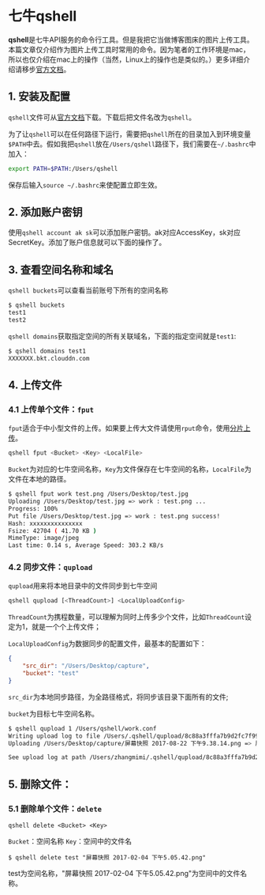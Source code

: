 # 七牛qshell

**qshell**是七牛API服务的命令行工具。但是我把它当做博客图床的图片上传工具。本篇文章仅介绍作为图片上传工具时常用的命令。因为笔者的工作环境是mac，所以也仅介绍在mac上的操作（当然，Linux上的操作也是类似的。）更多详细介绍请移步[官方文档](https://github.com/qiniu/qshell)。

## 1. 安装及配置

`qshell`文件可从[官方文档](https://github.com/qiniu/qshell)下载。下载后把文件名改为`qshell`。

为了让`qshell`可以在任何路径下运行，需要把`qshell`所在的目录加入到环境变量`$PATH`中去。假如我把`qshell`放在`/Users/qshell`路径下，我们需要在`~/.bashrc`中加入：

```bash
export PATH=$PATH:/Users/qshell
```

保存后输入`source ~/.bashrc`来使配置立即生效。

## 2. 添加账户密钥

使用`qshell account ak sk`可以添加账户密钥。ak对应AccessKey，sk对应SecretKey。添加了账户信息就可以下面的操作了。

## 3. 查看空间名称和域名

`qshell buckets`可以查看当前账号下所有的空间名称

```bash
$ qshell buckets
test1
test2
```

`qshell domains`获取指定空间的所有关联域名，下面的指定空间就是`test1`:

```bash
$ qshell domains test1 
XXXXXXX.bkt.clouddn.com
```

## 4. 上传文件

### 4.1 上传单个文件：`fput`

`fput`适合于中小型文件的上传。如果要上传大文件请使用`rput`命令，使用[分片上传](https://github.com/qiniu/qshell/blob/master/docs/rput.md)。

```bash
qshell fput <Bucket> <Key> <LocalFile>
```
`Bucket`为对应的七牛空间名称，`Key`为文件保存在七牛空间的名称，`LocalFile`为文件在本地的路径。

```bash
$ qshell fput work test.png /Users/Desktop/test.jpg
Uploading /Users/Desktop/test.jpg => work : test.png ...
Progress: 100%
Put file /Users/Desktop/test.jpg => work : test.png success!
Hash: xxxxxxxxxxxxxxx
Fsize: 42704 ( 41.70 KB )
MimeType: image/jpeg
Last time: 0.14 s, Average Speed: 303.2 KB/s
```

### 4.2 同步文件：`qupload`

`qupload`用来将本地目录中的文件同步到七牛空间

```bash
qshell qupload [<ThreadCount>] <LocalUploadConfig>
```

`ThreadCount`为携程数量，可以理解为同时上传多少个文件，比如`ThreadCount`设定为1，就是一个个上传文件；

`LocalUploadConfig`为数据同步的配置文件，最基本的配置如下：

```json
{
	"src_dir": "/Users/Desktop/capture",
	"bucket": "test"
}
```

`src_dir`为本地同步路径，为全路径格式，将同步该目录下面所有的文件;

`bucket`为目标七牛空间名称。

```bash
$ qshell qupload 1 /Users/qshell/work.conf
Writing upload log to file /Users/.qshell/qupload/8c88a3fffa7b9d2fc7f997ef65ed2334/8c88a3fffa7b9d2fc7f997ef65ed2334.log
Uploading /Users/Desktop/capture/屏幕快照 2017-08-22 下午9.38.14.png => 屏幕快照 2017-08-22 下午9.38.14.png [2/2, 100.0%] ...

See upload log at path /Users/zhangmimi/.qshell/qupload/8c88a3fffa7b9d2fc7f997ef65ed2334/8c88a3fffa7b9d2fc7f997ef65ed2334.log
```

## 5. 删除文件：

### 5.1 删除单个文件：`delete`

```
qshell delete <Bucket> <Key>
```

`Bucket`：空间名称
`Key`：空间中的文件名

```
$ qshell delete test "屏幕快照 2017-02-04 下午5.05.42.png"
```

test为空间名称，"屏幕快照 2017-02-04 下午5.05.42.png"为空间中的文件名称。



